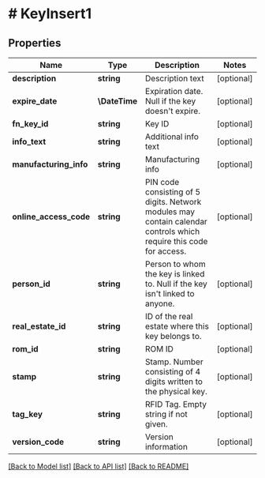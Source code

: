 # # KeyInsert1

## Properties

Name | Type | Description | Notes
------------ | ------------- | ------------- | -------------
**description** | **string** | Description text | [optional]
**expire_date** | **\DateTime** | Expiration date. Null if the key doesn&#39;t expire. | [optional]
**fn_key_id** | **string** | Key ID | [optional]
**info_text** | **string** | Additional info text | [optional]
**manufacturing_info** | **string** | Manufacturing info | [optional]
**online_access_code** | **string** | PIN code consisting of 5 digits. Network modules may contain calendar controls which require this code for access. | [optional]
**person_id** | **string** | Person to whom the key is linked to. Null if the key isn&#39;t linked to anyone. | [optional]
**real_estate_id** | **string** | ID of the real estate where this key belongs to. | [optional]
**rom_id** | **string** | ROM ID | [optional]
**stamp** | **string** | Stamp. Number consisting of 4 digits written to the physical key. | [optional]
**tag_key** | **string** | RFID Tag. Empty string if not given. | [optional]
**version_code** | **string** | Version information | [optional]

[[Back to Model list]](../../README.md#models) [[Back to API list]](../../README.md#endpoints) [[Back to README]](../../README.md)
